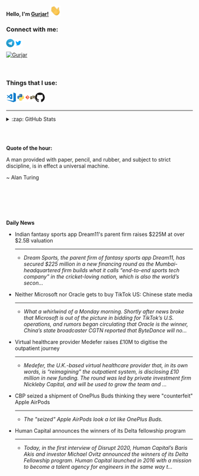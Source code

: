 #### Hello, I'm [Gurjar!](https://GurjarKing.github.io) <img src="https://raw.githubusercontent.com/ABSphreak/ABSphreak/master/gifs/Hi.gif" width="30px"></h2>


### Connect with me:

[<img align="left" alt="Gurjar | Telegram" width="22px" src="https://raw.githubusercontent.com/github/explore/80688e429a7d4ef2fca1e82350fe8e3517d3494d/topics/telegram/telegram.png" />][Telegram]
[<img align="left" alt="Gurjar | Twitter" width="22px" src="https://raw.githubusercontent.com/github/explore/80688e429a7d4ef2fca1e82350fe8e3517d3494d/topics/twitter/twitter.png" />][Twitter]
<br >
<br >
<a href="https://github.com/GurjarKing"><img src="https://komarev.com/ghpvc/?username=GurjarKing" alt="Gurjar" /></a> <br />
<br />
<br />
<!-- <br >

![](https://visitor-badge.glitch.me/badge?page_id=GurjarKing)

<br /> -->

### Things that I use:

[<img align="left" alt="Visual Studio Code" width="26px" src="https://raw.githubusercontent.com/github/explore/80688e429a7d4ef2fca1e82350fe8e3517d3494d/topics/visual-studio-code/visual-studio-code.png" />][VSCode]
[<img align="left" alt="Python" width="26px" src="https://raw.githubusercontent.com/github/explore/80688e429a7d4ef2fca1e82350fe8e3517d3494d/topics/python/python.png" />][Python]
[<img align="left" alt="Git" width="26px" src="https://raw.githubusercontent.com/github/explore/80688e429a7d4ef2fca1e82350fe8e3517d3494d/topics/git/git.png" />][Git]
[<img align="left" alt="GitHub" width="26px" src="https://raw.githubusercontent.com/github/explore/78df643247d429f6cc873026c0622819ad797942/topics/github/github.png" />][Github]

<br />
<br />

---
<details>
  <summary>:zap: GitHub Stats</summary>

<img align="left" alt="Gurjar's Github Stats" src="https://github-readme-stats.vercel.app/api?username=GurjarKing&show_icons=true&hide_border=true&count_private=true&include_all_commit=true&theme=algolia" />

</details>

<!-- ### 🔔 My latest tweet
<a href="https://twitter.com/Gurjar_King43" target="_blank">
	<img src="https://github.com/GurjarKing/GurjarKing/raw/master/tweet.png" width="70%" align="center" alt="Click to view on Twitter" title="My latest tweet, as an image"/>
</a> -->
<br>

<pre>

</pre>

**Quote of the hour:**

A man provided with paper, pencil, and rubber, and subject to strict discipline, is in effect a universal machine.

~ Alan Turing
<pre>

</pre>
<br>
<pre>


</pre>
<strong>Daily News</strong>
  
  - Indian fantasy sports app Dream11's parent firm raises $225M at over $2.5B valuation
     <hr/>
     
      - *Dream Sports, the parent firm of fantasy sports app Dream11, has secured $225 million in a new financing round as the Mumbai-headquartered firm builds what it calls “end-to-end sports tech company” in the cricket-loving nation, which is also the world’s secon…*
     
  - Neither Microsoft nor Oracle gets to buy TikTok US: Chinese state media
      <hr/>
      
      - *What a whirlwind of a Monday morning. Shortly after news broke that Microsoft is out of the picture in bidding for TikTok’s U.S. operations, and rumors began circulating that Oracle is the winner, China’s state broadcaster CGTN reported that ByteDance will no…*
      
  - Virtual healthcare provider Medefer raises £10M to digitise the outpatient journey
      <hr/>
      
      - *Medefer, the U.K.-based virtual healthcare provider that, in its own words, is “reimagining” the outpatient system, is disclosing £10 million in new funding. The round was led by private investment firm Nickleby Capital, and will be used to grow the team and …*
      
  - ‪CBP seized a shipment of OnePlus Buds thinking they were "counterfeit" Apple AirPods‬
      <hr/>
      
      - *The "seized" Apple AirPods look a lot like OnePlus Buds.*
       
  - Human Capital announces the winners of its Delta fellowship program
      <hr/>
       
       - *Today, in the first interview of Disrupt 2020, Human Capital’s Baris Akis and investor Michael Ovitz announced the winners of its Delta Fellowship program. Human Capital launched in 2016 with a mission to become a talent agency for engineers in the same way t…*
      

<br />

[VSCode]: https://code.visualstudio.com/
[Python]: https://www.python.org/
[Git]: https://git-scm.com/
[Github]: https://github.com/
[Telegram]: https://t.me/Gurjar_King/
[Twitter]: https://twitter.com/Gurjar_King43/
